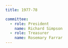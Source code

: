 ```yaml
---
title: 1977-78

committee:
  - role: President
    name: Richard Simpson
  - role: Treasurer
    name: Rosemary Farrar
---
```

